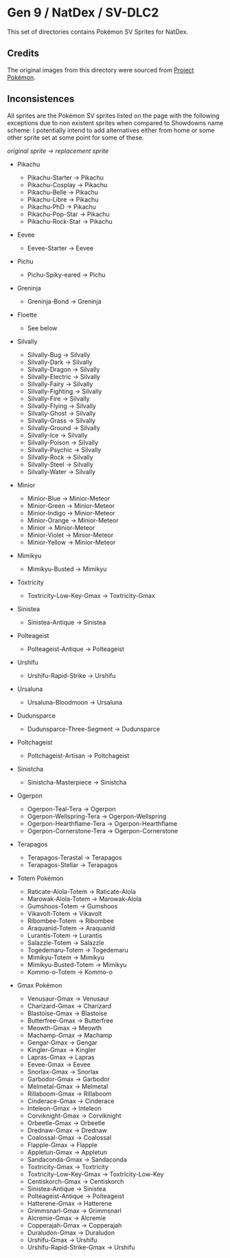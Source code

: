 # Gen 9 / NatDex / SV-DLC2
This set of directories contains Pokémon SV Sprites for NatDex.
## Credits
The original images from this directory were sourced from [Project Pokémon](https://projectpokemon.org/home/docs/spriteindex_148/switch-sv-style-sprites-for-home-r153/).

## Inconsistences
All sprites are the Pokémon SV sprites listed on the page with the following exceptions due to non existent sprites when compared to Showdowns name scheme:
I potentially intend to add alternatives either from home or some other sprite set at some point for some of these.

*original sprite -> replacement sprite*
- Pikachu
	- Pikachu-Starter -> Pikachu
	- Pikachu-Cosplay -> Pikachu
	- Pikachu-Belle -> Pikachu
	- Pikachu-Libre -> Pikachu
	- Pikachu-PhD -> Pikachu
	- Pikachu-Pop-Star -> Pikachu
	- Pikachu-Rock-Star -> Pikachu
- Eevee
	- Eevee-Starter -> Eevee
- Pichu
	- Pichu-Spiky-eared -> Pichu
- Greninja
	- Greninja-Bond -> Greninja
- Floette
	- See below
- Silvally
	- Silvally-Bug -> Silvally
	- Silvally-Dark -> Silvally
	- Silvally-Dragon -> Silvally
	- Silvally-Electric -> Silvally
	- Silvally-Fairy -> Silvally
	- Silvally-Fighting -> Silvally
	- Silvally-Fire -> Silvally
	- Silvally-Flying -> Silvally
	- Silvally-Ghost -> Silvally
	- Silvally-Grass -> Silvally
	- Silvally-Ground -> Silvally
	- Silvally-Ice -> Silvally
	- Silvally-Poison -> Silvally
	- Silvally-Psychic -> Silvally
	- Silvally-Rock -> Silvally
	- Silvally-Steel -> Silvally
	- Silvally-Water -> Silvally
- Minior
	- Minior-Blue -> Minior-Meteor
	- Minior-Green -> Minior-Meteor
	- Minior-Indigo -> Minior-Meteor
	- Minior-Orange -> Minior-Meteor
	- Minior -> Minior-Meteor
	- Minior-Violet -> Minior-Meteor
	- Minior-Yellow -> Minior-Meteor
- Mimikyu
	- Mimikyu-Busted -> Mimikyu
- Toxtricity
	- Toxtricity-Low-Key-Gmax -> Toxtricity-Gmax
- Sinistea
	- Sinistea-Antique -> Sinistea
- Polteageist
	- Polteageist-Antique -> Polteageist
- Urshifu
	- Urshifu-Rapid-Strike -> Urshifu
- Ursaluna
	- Ursaluna-Bloodmoon -> Ursaluna
- Dudunsparce
	- Dudunsparce-Three-Segment -> Dudunsparce
- Poltchageist
	- Poltchageist-Artisan -> Poltchageist
- Sinistcha
	- Sinistcha-Masterpiece -> Sinistcha
- Ogerpon
	- Ogerpon-Teal-Tera -> Ogerpon
	- Ogerpon-Wellspring-Tera -> Ogerpon-Wellspring
	- Ogerpon-Hearthflame-Tera -> Ogerpon-Hearthflame
	- Ogerpon-Cornerstone-Tera -> Ogerpon-Cornerstone
- Terapagos
	- Terapagos-Terastal -> Terapagos
	- Terapagos-Stellar -> Terapagos

- Totem Pokémon
	- Raticate-Alola-Totem -> Raticate-Alola
	- Marowak-Alola-Totem -> Marowak-Alola
	- Gumshoos-Totem -> Gumshoos
	- Vikavolt-Totem -> Vikavolt
	- Ribombee-Totem -> Ribombee
	- Araquanid-Totem -> Araquanid
	- Lurantis-Totem -> Lurantis
	- Salazzle-Totem -> Salazzle
	- Togedemaru-Totem -> Togedemaru
	- Mimikyu-Totem -> Mimikyu
	- Mimikyu-Busted-Totem -> Mimikyu
	- Kommo-o-Totem -> Kommo-o

- Gmax Pokémon
	- Venusaur-Gmax -> Venusaur
	- Charizard-Gmax -> Charizard
	- Blastoise-Gmax -> Blastoise
	- Butterfree-Gmax -> Butterfree
	- Meowth-Gmax -> Meowth
	- Machamp-Gmax -> Machamp
	- Gengar-Gmax -> Gengar
	- Kingler-Gmax -> Kingler
	- Lapras-Gmax -> Lapras
	- Eevee-Gmax -> Eevee
	- Snorlax-Gmax -> Snorlax
	- Garbodor-Gmax -> Garbodor
	- Melmetal-Gmax -> Melmetal
	- Rillaboom-Gmax -> Rillaboom
	- Cinderace-Gmax -> Cinderace
	- Inteleon-Gmax -> Inteleon
	- Corviknight-Gmax -> Corviknight
	- Orbeetle-Gmax -> Orbeetle
	- Drednaw-Gmax -> Drednaw
	- Coalossal-Gmax -> Coalossal
	- Flapple-Gmax -> Flapple
	- Appletun-Gmax -> Appletun
	- Sandaconda-Gmax -> Sandaconda
	- Toxtricity-Gmax -> Toxtricity
	- Toxtricity-Low-Key-Gmax -> Toxtricity-Low-Key
	- Centiskorch-Gmax -> Centiskorch
	- Sinistea-Antique -> Sinistea
	- Polteageist-Antique -> Polteageist
	- Hatterene-Gmax -> Hatterene
	- Grimmsnarl-Gmax -> Grimmsnarl
	- Alcremie-Gmax -> Alcremie
	- Copperajah-Gmax -> Copperajah
	- Duraludon-Gmax -> Duraludon
	- Urshifu-Gmax -> Urshifu
	- Urshifu-Rapid-Strike-Gmax -> Urshifu
